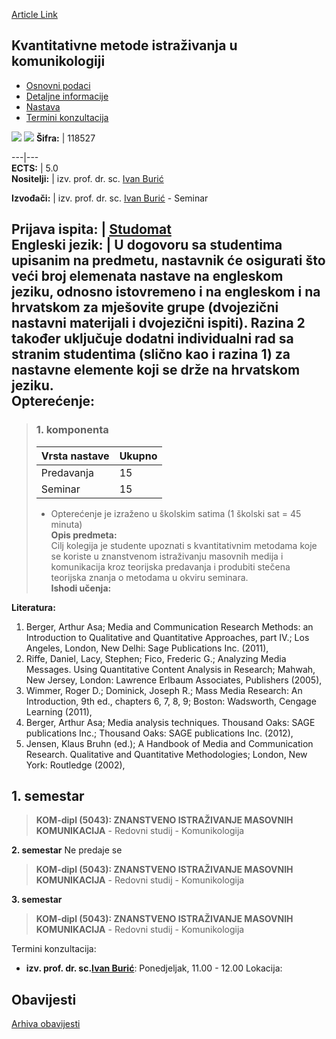 [Article Link](https://www.fhs.hr/predmet/kmiuk)

## Kvantitativne metode istraživanja u komunikologiji
  * [Osnovni podaci](https://www.fhs.hr/predmet/kmiuk#v1id-523771_696640_1_0 "Osnovni podaci")
  * [Detaljne informacije](https://www.fhs.hr/predmet/kmiuk#v1id-523771_696640_1_1 "Detaljne informacije")
  * [Nastava](https://www.fhs.hr/predmet/kmiuk#v1id-523771_696640_1_2 "Nastava")
  * [Termini konzultacija](https://www.fhs.hr/predmet/kmiuk#v1id-523771_696640_1_3 "Termini konzultacija")


[![](https://www.fhs.hr/img/flags/gif/hr.gif)](https://www.fhs.hr/predmet/kmiuk) [![](https://www.fhs.hr/img/flags/gif/gb.gif)](https://www.fhs.hr/en/course/qrmics)
**Šifra:** |  118527  
  
---|---  
**ECTS:** |  5.0   
**Nositelji:** |  izv. prof. dr. sc. [Ivan Burić](https://www.fhs.hr/djelatnik/ivan.buric)   
  
**Izvođači:** |  izv. prof. dr. sc. [Ivan Burić](https://www.fhs.hr/djelatnik/ivan.buric) - Seminar  
  
**Prijava ispita:** |  [Studomat](http://www.isvu.hr/studomat)  
**Engleski jezik:** |  U dogovoru sa studentima upisanim na predmetu, nastavnik će osigurati što veći broj elemenata nastave na engleskom jeziku, odnosno istovremeno i na engleskom i na hrvatskom za mješovite grupe (dvojezični nastavni materijali i dvojezični ispiti). Razina 2 također uključuje dodatni individualni rad sa stranim studentima (slično kao i razina 1) za nastavne elemente koji se drže na hrvatskom jeziku.   
**Opterećenje:**  
---  
> ### 1. komponenta
> | Vrsta nastave | Ukupno  
> ---|---  
> Predavanja | 15  
> Seminar | 15  
> * Opterećenje je izraženo u školskim satima (1 školski sat = 45 minuta)   
**Opis predmeta:**  
> Cilj kolegija je studente upoznati s kvantitativnim metodama koje se koriste u znanstvenom istraživanju masovnih medija i komunikacija kroz teorijska predavanja i produbiti stečena teorijska znanja o metodama u okviru seminara.  
**Ishodi učenja:**  

  
**Literatura:**  
  1. Berger, Arthur Asa; Media and Communication Research Methods: an Introduction to Qualitative and Quantitative Approaches, part IV.; Los Angeles, London, New Delhi: Sage Publications Inc. (2011), 
  2. Riffe, Daniel, Lacy, Stephen; Fico, Frederic G.; Analyzing Media Messages. Using Quantitative Content Analysis in Research; Mahwah, New Jersey, London: Lawrence Erlbaum Associates, Publishers (2005), 
  3. Wimmer, Roger D.; Dominick, Joseph R.; Mass Media Research: An Introduction, 9th ed., chapters 6, 7, 8, 9; Boston: Wadsworth, Cengage Learning (2011), 
  4. Berger, Arthur Asa; Media analysis techniques. Thousand Oaks: SAGE publications Inc.; Thousand Oaks: SAGE publications Inc. (2012), 
  5. Jensen, Klaus Bruhn (ed.); A Handbook of Media and Communication Research. Qualitative and Quantitative Methodologies; London, New York: Routledge (2002), 

  
**1. semestar**  
---  
> **KOM-dipl (5043): ZNANSTVENO ISTRAŽIVANJE MASOVNIH KOMUNIKACIJA** - Redovni studij - Komunikologija  
>   
  
**2. semestar** Ne predaje se  
> **KOM-dipl (5043): ZNANSTVENO ISTRAŽIVANJE MASOVNIH KOMUNIKACIJA** - Redovni studij - Komunikologija  
>   
  
**3. semestar**  
> **KOM-dipl (5043): ZNANSTVENO ISTRAŽIVANJE MASOVNIH KOMUNIKACIJA** - Redovni studij - Komunikologija  
>   
Termini konzultacija: 
  * **izv. prof. dr. sc.[Ivan Burić](https://www.fhs.hr/djelatnik/ivan.buric)**: 
Ponedjeljak, 11.00 - 12.00
Lokacija: 


## Obavijesti
[Arhiva obavijesti](https://www.fhs.hr/predmet/kmiuk?@=20ozk#news_80829 "Arhiva obavijesti")

